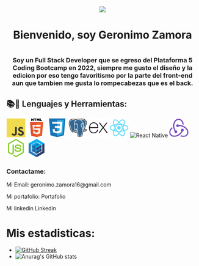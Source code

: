 <div id="header" align="center">
  <img src="https://media4.giphy.com/media/qgQUggAC3Pfv687qPC/giphy.gif" width="300" />
  <h1>Bienvenido, soy Geronimo Zamora<h1/>
  <h3>Soy un Full Stack Developer que se egreso del Plataforma 5 Coding Bootcamp en 2022, siempre me gusto el diseño y la edicion por eso tengo favoritismo por la parte del  front-end aun que tambien me gusta lo rompecabezas que es el back.</h3>
</div>   
<div  align="left"> 
 <h2 >📚🧰 Lenguajes y Herramientas:</h2>
 <div>
<img src="https://github.com/devicons/devicon/blob/master/icons/javascript/javascript-original.svg" tittle="JavaScript" alt="JavaScript" width="50" height"50"/>
<img src="https://github.com/devicons/devicon/blob/master/icons/html5/html5-original-wordmark.svg" tittle="Html5" alt="Html5" width="50" height"50"/>
<img src="https://github.com/devicons/devicon/blob/master/icons/css3/css3-original.svg" tittle="Css3" alt="Css3" width="50" height"50"/>
<img src="https://github.com/devicons/devicon/blob/master/icons/postgresql/postgresql-original.svg" tittle="PSQL" alt="PSQL" width="50" height"50"/>
<img src="https://github.com/devicons/devicon/blob/master/icons/express/express-original.svg" tittle="Express" alt="Express" width="50" height"50"/>
<img src="https://github.com/devicons/devicon/blob/master/icons/react/react-original.svg" tittle="React" alt="React" width="50" height"50"/>
<img src="https://www.datocms-assets.com/45470/1631026680-logo-react-native.png" tittle="React Native" alt="React Native" width="80" height"80"/>
<img src="https://github.com/devicons/devicon/blob/master/icons/redux/redux-original.svg" tittle="Redux" alt="Redux" width="50" height"50"/>
<img src="https://github.com/devicons/devicon/blob/master/icons/nodejs/nodejs-original.svg" tittle="NodeJs" alt="NodeJs" width="50" height"50"/>
<img src="https://github.com/devicons/devicon/blob/master/icons/sequelize/sequelize-original.svg" tittle="Sequelize" alt="Sequelize" width="50" height"50"/>      
 </div>
</div>
        
  
   <h3>Contactame:</h3>
    <p>Mi Email: geronimo.zamora16@gmail.com </p>
    
  <p>Mi portafolio: <a href="portafoliop5.netlify.app" target="_blank"></a>Portafolio</p>
   
  <p>Mi linkedin <a href="https://www.linkedin.com/in/geronimo-zamora-2a9920242/" target="_blank"></a>Linkedin</p>
    

    
 # Mis estadisticas: 
   - [![GitHub Streak](https://streak-stats.demolab.com?user=Geronimoz17&theme=blueberry&hide_border=true&locale=es)](https://git.io/streak-stats)
   - ![Anurag's GitHub stats](https://github-readme-stats.vercel.app/api?username=Geronimoz17&show_icons=true&theme=radical)
